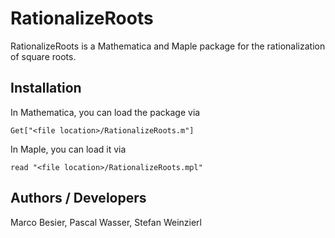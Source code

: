 # RationalizeRoots
RationalizeRoots is a Mathematica and Maple package for the rationalization of square roots.

## Installation

In Mathematica, you can load the package via

`Get["<file location>/RationalizeRoots.m"]`

In Maple, you can load it via

`read "<file location>/RationalizeRoots.mpl"`

## Authors / Developers

Marco Besier, Pascal Wasser, Stefan Weinzierl
